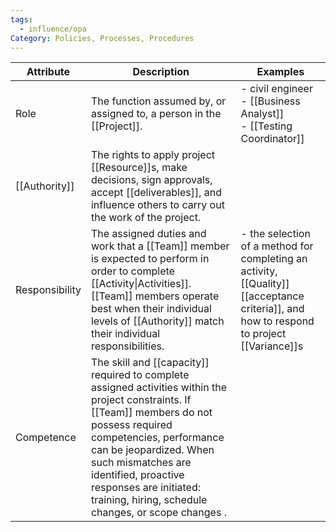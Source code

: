 ```yaml
---
tags:
  - influence/opa
Category: Policies, Processes, Procedures
---
```


| Attribute      | Description                                                                                                                                                                                                                                                                                                                  | Examples                                                                                                                                 |
| -------------- | ---------------------------------------------------------------------------------------------------------------------------------------------------------------------------------------------------------------------------------------------------------------------------------------------------------------------------- | ---------------------------------------------------------------------------------------------------------------------------------------- |
| Role           | The function assumed by, or assigned to, a person in the [[Project]].                                                                                                                                                                                                                                                        | - civil engineer<br>- [[Business Analyst]]<br>- [[Testing Coordinator]]                                                                  |
| [[Authority]]  | The rights to apply project [[Resource]]s, make decisions, sign approvals, accept [[deliverables]], and influence others to carry out the work of the project.                                                                                                                                                               |                                                                                                                                          |
| Responsibility | The assigned duties and work that a [[Team]] member is expected to perform in order to complete [[Activity\|Activities]]. [[Team]] members operate best when their individual levels of [[Authority]] match their individual responsibilities.                                                                               | - the selection of a method for completing an activity, [[Quality]] [[acceptance criteria]], and how to respond to project [[Variance]]s |
| Competence     | The skill and [[capacity]] required to complete assigned activities within the project constraints. If [[Team]] members do not possess required competencies, performance can be jeopardized. When such mismatches are identified, proactive responses are initiated: training, hiring, schedule changes, or scope changes . |                                                                                                                                          |
